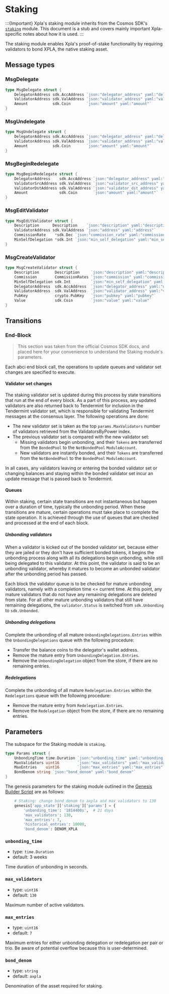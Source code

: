 # Staking

:::{Important}
Xpla's staking module inherits from the Cosmos SDK's [`staking`](https://docs.cosmos.network/master/modules/staking/) module. This document is a stub and covers mainly important Xpla-specific notes about how it is used.
:::

The staking module enables Xpla's proof-of-stake functionality by requiring validators to bond XPLA, the native staking asset.

## Message types

### MsgDelegate

```go
type MsgDelegate struct {
	DelegatorAddress sdk.AccAddress `json:"delegator_address" yaml:"delegator_address"`
	ValidatorAddress sdk.ValAddress `json:"validator_address" yaml:"validator_address"`
	Amount           sdk.Coin       `json:"amount" yaml:"amount"`
}
```

### MsgUndelegate

```go
type MsgUndelegate struct {
	DelegatorAddress sdk.AccAddress `json:"delegator_address" yaml:"delegator_address"`
	ValidatorAddress sdk.ValAddress `json:"validator_address" yaml:"validator_address"`
	Amount           sdk.Coin       `json:"amount" yaml:"amount"`
}
```

### MsgBeginRedelegate

```go
type MsgBeginRedelegate struct {
	DelegatorAddress    sdk.AccAddress `json:"delegator_address" yaml:"delegator_address"`
	ValidatorSrcAddress sdk.ValAddress `json:"validator_src_address" yaml:"validator_src_address"`
	ValidatorDstAddress sdk.ValAddress `json:"validator_dst_address" yaml:"validator_dst_address"`
	Amount              sdk.Coin       `json:"amount" yaml:"amount"`
}
```


### MsgEditValidator

```go
type MsgEditValidator struct {
	Description      Description    `json:"description" yaml:"description"`
	ValidatorAddress sdk.ValAddress `json:"address" yaml:"address"`
	CommissionRate    *sdk.Dec `json:"commission_rate" yaml:"commission_rate"`
	MinSelfDelegation *sdk.Int `json:"min_self_delegation" yaml:"min_self_delegation"`
}
```


### MsgCreateValidator

```go
type MsgCreateValidator struct {
	Description       Description     `json:"description" yaml:"description"`
	Commission        CommissionRates `json:"commission" yaml:"commission"`
	MinSelfDelegation sdk.Int         `json:"min_self_delegation" yaml:"min_self_delegation"`
	DelegatorAddress  sdk.AccAddress  `json:"delegator_address" yaml:"delegator_address"`
	ValidatorAddress  sdk.ValAddress  `json:"validator_address" yaml:"validator_address"`
	PubKey            crypto.PubKey   `json:"pubkey" yaml:"pubkey"`
	Value             sdk.Coin        `json:"value" yaml:"value"`
}
```


## Transitions

### End-Block

> This section was taken from the official Cosmos SDK docs, and placed here for your convenience to understand the Staking module's parameters.

Each abci end block call, the operations to update queues and validator set
changes are specified to execute.

#### Validator set changes

The staking validator set is updated during this process by state transitions
that run at the end of every block. As a part of this process, any updated
validators are also returned back to Tendermint for inclusion in the Tendermint
validator set, which is responsible for validating Tendermint messages at the
consensus layer. The following operations are done:

- The new validator set is taken as the top `params.MaxValidators` number of
  validators retrieved from the ValidatorsByPower index.
- The previous validator set is compared with the new validator set:
  - Missing validators begin unbonding, and their `Tokens` are transferred from the
    `BondedPool` to the `NotBondedPool` `ModuleAccount`.
  - New validators are instantly bonded, and their `Tokens` are transferred from the
    `NotBondedPool` to the `BondedPool` `ModuleAccount`.

In all cases, any validators leaving or entering the bonded validator set or
changing balances and staying within the bonded validator set incur an update
message that is passed back to Tendermint.

#### Queues

Within staking, certain state transitions are not instantaneous but happen
over a duration of time, typically the unbonding period. When these
transitions are mature, certain operations must take place to complete
the state operation. It is achieved through the use of queues that are
checked and processed at the end of each block.

##### Unbonding validators

When a validator is kicked out of the bonded validator set, because either they are
jailed or they don't have sufficient bonded tokens, it begins the unbonding
process along with all its delegations begin unbonding, while still being
delegated to this validator. At this point, the validator is said to be an
unbonding validator, whereby it matures to become an unbonded validator
after the unbonding period has passed.

Each block the validator queue is to be checked for mature unbonding validators, namely with a completion time <= current time. At this point, any mature validators that do not have any remaining delegations are deleted from state. For all other mature unbonding validators that still have remaining
delegations, the `validator.Status` is switched from `sdk.Unbonding` to
`sdk.Unbonded`.

##### Unbonding delegations

Complete the unbonding of all mature `UnbondingDelegations.Entries` within the
`UnbondingDelegations` queue with the following procedure:

- Transfer the balance coins to the delegator's wallet address.
- Remove the mature entry from `UnbondingDelegation.Entries`.
- Remove the `UnbondingDelegation` object from the store, if there are no
  remaining entries.

##### Redelegations

Complete the unbonding of all mature `Redelegation.Entries` within the
`Redelegations` queue with the following procedure:

- Remove the mature entry from `Redelegation.Entries`.
- Remove the `Redelegation` object from the store, if there are no
  remaining entries.

## Parameters

The subspace for the Staking module is `staking`.

```go
type Params struct {
	UnbondingTime time.Duration `json:"unbonding_time" yaml:"unbonding_time"`
	MaxValidators uint16        `json:"max_validators" yaml:"max_validators"`
	MaxEntries    uint16        `json:"max_entries" yaml:"max_entries"`
	BondDenom string `json:"bond_denom" yaml:"bond_denom"`
}
```

The genesis parameters for the staking module outlined in the [Genesis Builder Script](https://github.com/c2xdev/genesis-tools/blob/main/src/genesis_builder.py#L132) are as follows:

```py
    # Staking: change bond_denom to axpla and max validators to 130
    genesis['app_state']['staking']['params'] = {
        'unbonding_time': '1814400s',  # 21 days
        'max_validators': 130,
        'max_entries': 7,
        'historical_entries': 10000,
        'bond_denom': DENOM_XPLA
```

### `unbonding_time`

- type: `time.Duration`
- default: 3 weeks

Time duration of unbonding in seconds.

### `max_validators`

- type: `uint16`
- default: `130`

Maximum number of active validators.

### `max_entries`

- type: `uint16`
- default: `7`

Maximum entries for either unbonding delegation or redelegation per pair or trio. Be aware of potential overflow because this is user-determined.

### `bond_denom`

- type: `string`
- default: `axpla`

Denomination of the asset required for staking.
